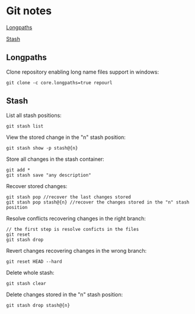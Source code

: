 # Git notes

[Longpaths](#longpaths)

[Stash](#stash)

## Longpaths <a name="longpaths"></a>
Clone repository enabling long name files support in windows:

```
git clone -c core.longpaths=true repourl
```

## Stash <a name="stash"></a>
List all stash positions:

```
git stash list
```

View the stored change in the "n" stash position:

```
git stash show -p stash@{n}
```

Store all changes in the stash container:

```
git add *
git stash save "any description"
```

Recover stored changes:

```
git stash pop //recover the last changes stored
git stash pop stash@{n} //recover the changes stored in the "n" stash position 
```

Resolve conflicts recovering changes in the right branch:

```
// the first step is resolve conficts in the files
git reset
git stash drop
```

Revert changes recovering changes in the wrong branch:

```
git reset HEAD --hard
```

Delete whole stash:

```
git stash clear
```

Delete changes stored in the "n" stash position:

```
git stash drop stash@{n}
```
